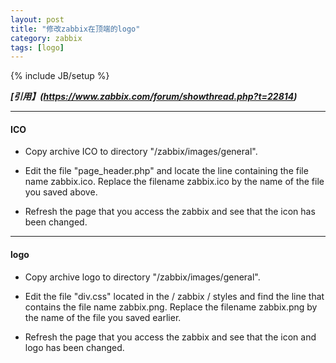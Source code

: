 ```yaml
---
layout: post
title: "修改zabbix在顶端的logo"
category: zabbix
tags: [logo]
---
```

{% include JB/setup %}


***[引用】(https://www.zabbix.com/forum/showthread.php?t=22814)***

---

#### ICO

+ Copy archive ICO to directory "/zabbix/images/general".

+ Edit the file "page_header.php" and locate the line containing the file name zabbix.ico. Replace the filename zabbix.ico by the name of the file you saved above.

+ Refresh the page that you access the zabbix and see that the icon has been changed.

---

#### logo

+ Copy archive logo to directory "/zabbix/images/general".

+ Edit the file "div.css" located in the / zabbix / styles and find the line that contains the file name zabbix.png. Replace the filename zabbix.png by the name of the file you saved earlier.

+ Refresh the page that you access the zabbix and see that the icon and logo has been changed.
